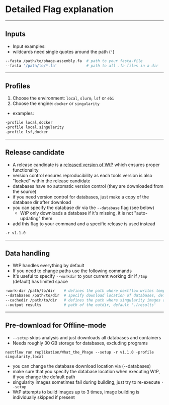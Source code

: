 # Detailed Flag explanation  

<!-- 
* e.g.:
 
```bash
nextflow run \                   # calling the workflow
 replikation/What_the_Phage \    # WtP Git-Repo
 --fasta /path/to/file.fa \      # provide a fasta-file as input
 --cores 8 \                     # number of cores you want to use
 -profile local,docker           # choose the environment:local and docker
 -r v1.1.0                       # WtP release version
 --identify \                    # run only the identification process
 --dv \                          # deactivates deepvirfinder
 --vf \                          # deactivates virfinder
 --ma                            # deactivates marvel
```
  -->
-----------------------------------------
 
## Inputs
* Input examples:
 * wildcards need single quotes around the path (`'`)
```bash
--fasta /path/to/phage-assembly.fa  # path to your fasta-file
--fasta '/path/to/*.fa'             # path to all .fa files in a dir
```
 
-----------------------------------------

<!--  
## Workflow control
* By default: all included phage identification tools are activated
* but, you can turn off tools (check `--help` for more)
 
```bash
   --dv             #   deactivates deepvirfinder
   --mp             #   deactivates metaphinder
   --pp             #   deactivates PPRmeta
   --sm             #   deactivates sourmash
   --vb             #   deactivates vibrant
   --vf             #   deactivates virfinder
   --vn             #   deactivates virnet
   --vs             #   deactivates virsorter
   --ph             #   deactivates phigaro
   --vs2            #   deactivates virsorter2
   --identify       #   only phage identification, skips analysis
   --annotate       #   only annotation, skips phage identification
```
 
* minimal size of contigs for identification
 * sequences below the default size: 1500bp will not be analyzed
```bash
--filter             #   minimal contig size [bp] to analyse e.g. --filter 2000
``` 
-->
 

## Profiles
1. Choose the environment: `local`, `slurm`, `lsf` or `ebi`
2. Choose the engine: `docker` or `singularity`
* examples:
```bash
-profile local,docker
-profile local,singularity
-profile lsf,docker
```
 
-----------------------------------------
 
## Release candidate
* A release candidate is a [released version of WtP](https://github.com/replikation/What_the_Phage/releases) which ensures proper functionality
* version control ensures reproducibility as each tools version is also "locked" within the release candidate
 * databases have no automatic version control (they are downloaded from the source)
 * if you need version control for databases, just make a copy of the database dir after download
 * you can specify the database dir via the `--database` flag (see below)
   * WtP only downloads a database if it's missing, it is not "auto-updating" them
* add this flag to your command and a specific release is used instead
```bash
-r v1.1.0
```
 
-----------------------------------------
 
## Data handling
 
* WtP handles everything by default
* If you need to change paths use the following commands
 * It's useful to specify `--workdir` to your current working dir if `/tmp` (default) has limited space
```bash
-work-dir /path/to/dir    # defines the path where nextflow writes temporary files, default: '/tmp/nextflow-phage-$USER'
--databases /path/to/dir  # specify download location of databases, default './nextflow-autodownload-databases'
--cachedir /path/to/dir   # defines the path where singularity images are cached, default './singularity-images'
--output results          # path of the outdir, default './results'
```
 
---------------------------------------------
 
## Pre-download for Offline-mode
 
* `--setup` skips analysis and just downloads all databases and containers
* Needs roughly 30 GB storage for databases, excluding programs
 
`nextflow run replikation/What_the_Phage --setup -r v1.1.0 -profile singularity,local` 
 
* you can change the database download location via (--databases)
* make sure that you specify the database location when executing WtP, if you change the default path
* singularity images sometimes fail during building, just try to re-execute `--setup`
 * WtP attempts to build images up to 3 times, image building is individually skipped if present

